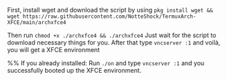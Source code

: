 First, install wget and download the script by using `pkg install wget && wget https://raw.githubusercontent.com/NotteShock/TermuxArch-XFCE/main/archxfce4`

Then run `chmod +x ./archxfce4 && ./archxfce4`
Just wait for the script to download necessary things for you.
After that type `vncserver :1` and voilà, you will get a XFCE environment

%% If you already installed:
Run `./on` and type `vncserver :1` and you successfully booted up the XFCE environment.
